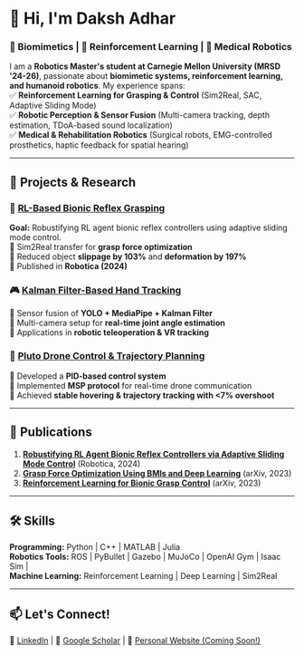 # 👋 Hi, I'm Daksh Adhar  
### 🤖 Biomimetics | 🎯 Reinforcement Learning | 🏥 Medical Robotics  

I am a **Robotics Master's student at Carnegie Mellon University (MRSD '24-26)**, passionate about **biomimetic systems, reinforcement learning, and humanoid robotics**. My experience spans:  
✅ **Reinforcement Learning for Grasping & Control** (Sim2Real, SAC, Adaptive Sliding Mode)  
✅ **Robotic Perception & Sensor Fusion** (Multi-camera tracking, depth estimation, TDoA-based sound localization)  
✅ **Medical & Rehabilitation Robotics** (Surgical robots, EMG-controlled prosthetics, haptic feedback for spatial hearing)  

---

## 🔧 Projects & Research  

### 🦾 [RL-Based Bionic Reflex Grasping](https://github.com/a-daksh/5_fingered)  
**Goal:** Robustifying RL agent bionic reflex controllers using adaptive sliding mode control.  
🔹 Sim2Real transfer for **grasp force optimization**  
🔹 Reduced object **slippage by 103%** and **deformation by 197%**  
🔹 Published in **Robotica (2024)**  

### 🎮 [Kalman Filter-Based Hand Tracking](https://github.com/a-daksh/Kalman_Filter_Based_Sensor_Fusion_for_Multi_Camera_Hand_Tracking)  
🔹 Sensor fusion of **YOLO + MediaPipe + Kalman Filter**  
🔹 Multi-camera setup for **real-time joint angle estimation**  
🔹 Applications in **robotic teleoperation & VR tracking**  

### 🚁 [Pluto Drone Control & Trajectory Planning](https://github.com/a-daksh/Pluto-Drone-Control)  
🔹 Developed a **PID-based control system**  
🔹 Implemented **MSP protocol** for real-time drone communication  
🔹 Achieved **stable hovering & trajectory tracking with <7% overshoot**  

---

## 📜 Publications  

1. **[Robustifying RL Agent Bionic Reflex Controllers via Adaptive Sliding Mode Control](https://doi.org/10.1017/S0263574724001838)** (Robotica, 2024)  
2. **[Grasp Force Optimization Using BMIs and Deep Learning](https://doi.org/10.48550/arXiv.2312.05034)** (arXiv, 2023)  
3. **[Reinforcement Learning for Bionic Grasp Control](https://doi.org/10.48550/arXiv.2312.05023)** (arXiv, 2023)  

---

## 🛠️ Skills  
**Programming:** Python | C++ | MATLAB | Julia  
**Robotics Tools:** ROS | PyBullet | Gazebo | MuJoCo | OpenAI Gym | Isaac Sim |  
**Machine Learning:** Reinforcement Learning | Deep Learning | Sim2Real 

---

## 📫 Let's Connect!  
🔗 [LinkedIn](https://www.linkedin.com/in/daksh-adhar/) | 🔗 [Google Scholar](https://scholar.google.com/citations?hl=en&user=3LjYsLwAAAAJ) | 🔗 [Personal Website (Coming Soon!)]()  
